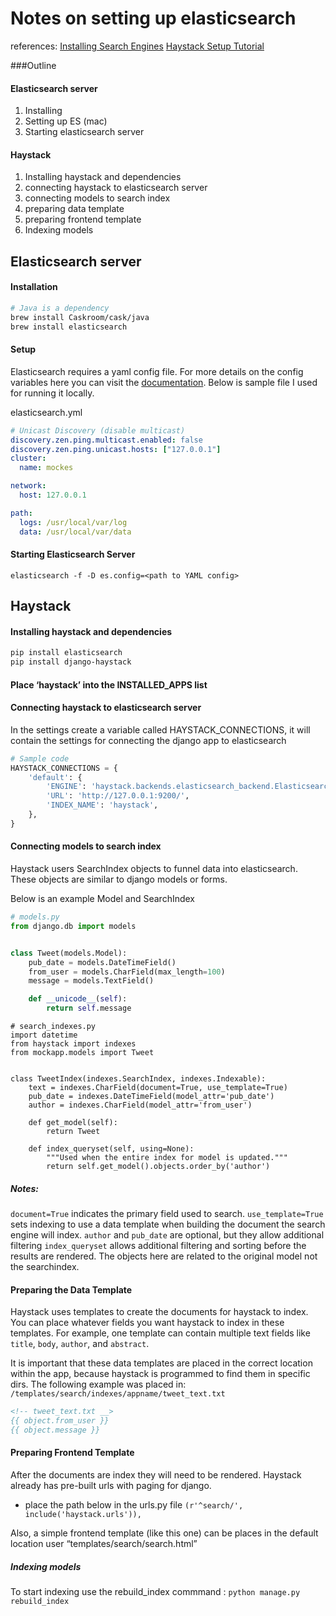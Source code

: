 # Notes on setting up elasticsearch
references:
[Installing Search Engines](http://django-haystack.readthedocs.org/en/latest/installing_search_engines.html)
[Haystack Setup Tutorial](http://django-haystack.readthedocs.org/en/latest/tutorial.html)

###Outline

#### Elasticsearch server
1. Installing
2. Setting up ES (mac)
3. Starting elasticsearch server

#### Haystack
1. Installing haystack and dependencies
2. connecting haystack to elasticsearch server
3. connecting models to search index
4. preparing data template
5. preparing frontend template
6. Indexing models

## Elasticsearch server
#### Installation
```bash
# Java is a dependency 
brew install Caskroom/cask/java
brew install elasticsearch
```

#### Setup
Elasticsearch requires a yaml config file. For more details on the config variables here you can visit the [documentation](http://www.elasticsearch.org/guide/en/elasticsearch/reference/current/setup-configuration.html). Below is sample file I used for running it locally. 

elasticsearch.yml
```yml
# Unicast Discovery (disable multicast)
discovery.zen.ping.multicast.enabled: false
discovery.zen.ping.unicast.hosts: ["127.0.0.1"]
cluster:
  name: mockes

network:
  host: 127.0.0.1

path:
  logs: /usr/local/var/log
  data: /usr/local/var/data
```

#### Starting Elasticsearch Server
`elasticsearch -f -D es.config=<path to YAML config>`

## Haystack
#### Installing haystack and dependencies
```bash
pip install elasticsearch
pip install django-haystack
```

#### Place ‘haystack’ into the INSTALLED_APPS list


#### Connecting haystack to elasticsearch server
In the settings create a variable called HAYSTACK_CONNECTIONS, it will contain the settings for connecting the django app to elasticsearch

```python
# Sample code
HAYSTACK_CONNECTIONS = {
    'default': {
        'ENGINE': 'haystack.backends.elasticsearch_backend.ElasticsearchSearchEngine',
        'URL': 'http://127.0.0.1:9200/',
        'INDEX_NAME': 'haystack',
    },
}
```

#### Connecting  models to search index
Haystack users SearchIndex objects to funnel data into elasticsearch. These objects are similar to django models or forms. 

Below is an example Model and SearchIndex

```python
# models.py
from django.db import models


class Tweet(models.Model):
    pub_date = models.DateTimeField()
    from_user = models.CharField(max_length=100)
    message = models.TextField()

    def __unicode__(self):
        return self.message
```

```
# search_indexes.py
import datetime
from haystack import indexes
from mockapp.models import Tweet


class TweetIndex(indexes.SearchIndex, indexes.Indexable):
    text = indexes.CharField(document=True, use_template=True)
    pub_date = indexes.DateTimeField(model_attr='pub_date')
    author = indexes.CharField(model_attr='from_user')

    def get_model(self):
        return Tweet

    def index_queryset(self, using=None):
        """Used when the entire index for model is updated."""
        return self.get_model().objects.order_by('author')
```


##### Notes: 
`document=True` indicates the primary field used to search. 
`use_template=True` sets indexing to use a data template when building the document the search engine will index.
`author` and `pub_date` are optional, but they allow additional filtering 
`index_queryset` allows additional filtering and sorting before the results are rendered. The objects here are related to the original model not the searchindex. 

#### Preparing the Data Template
Haystack uses templates to create the documents for haystack to index. You can place whatever fields you want haystack to index in these templates. For example, one template can contain multiple text fields like `title`, `body`, `author`, and `abstract`. 

It is important that these data templates are placed in the correct location within the app, because haystack is programmed to find them in specific dirs. The following example was placed in: `/templates/search/indexes/appname/tweet_text.txt`

```html
<!-- tweet_text.txt __>
{{ object.from_user }}
{{ object.message }}
```

#### Preparing Frontend Template
After the documents are index they will need to be rendered. Haystack already has pre-built urls with paging for django. 

- place the path below in the urls.py file
`(r'^search/', include('haystack.urls')),`

Also, a simple frontend template (like this one) can be places in the default location user “templates/search/search.html”

##### Indexing models
To start indexing use the rebuild_index commmand :
`python manage.py rebuild_index`

